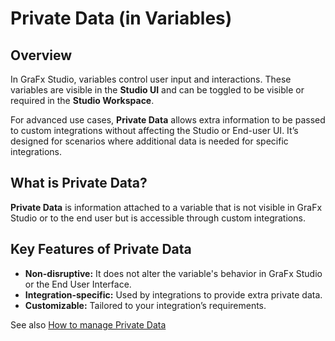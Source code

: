 # Private Data (in Variables)

## Overview

In GraFx Studio, variables control user input and interactions. These variables are visible in the **Studio UI** and can be toggled to be visible or required in the **Studio Workspace**.

For advanced use cases, **Private Data** allows extra information to be passed to custom integrations without affecting the Studio or End-user UI. It’s designed for scenarios where additional data is needed for specific integrations.

## What is Private Data?

**Private Data** is information attached to a variable that is not visible in GraFx Studio or to the end user but is accessible through custom integrations.

## Key Features of Private Data

- **Non-disruptive:** It does not alter the variable's behavior in GraFx Studio or the End User Interface.
- **Integration-specific:** Used by integrations to provide extra private data.
- **Customizable:** Tailored to your integration’s requirements.

See also [How to manage Private Data](/GraFx-Studio/guides/template-variables-private-date/)